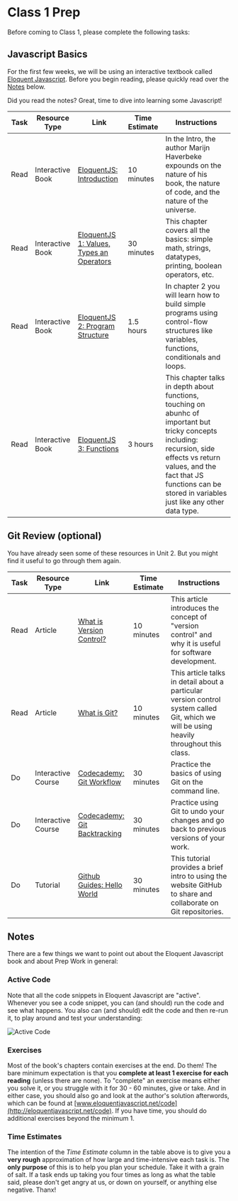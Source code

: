 
# Class 1 Prep

Before coming to Class 1, please complete the following tasks:

## Javascript Basics

For the first few weeks, we will be using an interactive textbook called [Eloquent Javascript](http://eloquentjavascript.net). Before you begin reading, please quickly read over the [Notes](./#notes) below.

Did you read the notes? Great, time to dive into learning some Javascript!

Task | Resource Type | Link | Time Estimate | Instructions
-----|---------------|------|---------------|-------------
Read | Interactive Book | [EloquentJS: Introduction ][eloquent-intro] | 10 minutes | In the Intro, the author Marijn Haverbeke expounds on the nature of his book, the nature of code, and the nature of the universe.
Read | Interactive Book | [EloquentJS 1: Values, Types an Operators][eloquent1] | 30 minutes | This chapter covers all the basics: simple math, strings, datatypes, printing, boolean operators, etc.
Read | Interactive Book | [EloquentJS 2: Program Structure][eloquent2] | 1.5 hours | In chapter 2 you will learn how to build simple programs using control-flow structures like variables, functions, conditionals and loops.
Read | Interactive Book | [EloquentJS 3: Functions][eloquent3] | 3 hours | This chapter talks in depth about functions, touching on abunhc of important but tricky concepts including: recursion, side effects vs return values, and the fact that JS functions can be stored in variables just like any other data type.

## Git Review (optional)

You have already seen some of these resources in Unit 2. But you might find it useful to go through them again.

Task | Resource Type | Link | Time Estimate | Instructions
|----|---------------|------|---------------|-------------
Read | Article | [What is Version Control?][what-is-version-control] | 10 minutes | This article introduces the concept of "version control" and why it is useful for software development.
Read | Article | [What is Git?][what-is-git] | 10 minutes | This article talks in detail about a particular version control system called Git, which we will be using heavily throughout this class.
Do | Interactive Course | [Codecademy: Git Workflow][codecademy1] | 30 minutes | Practice the basics of using Git on the command line.
Do | Interactive Course | [Codecademy: Git Backtracking][codecademy2] | 30 minutes | Practice using Git to undo your changes and go back to previous versions of your work.
Do | Tutorial | [Github Guides: Hello World][github-hello-world] | 30 minutes | This tutorial provides a brief intro to using the website GitHub to share and collaborate on Git repositories.


## Notes

There are a few things we want to point out about the Eloquent Javascript book and about Prep Work in general:

### Active Code

Note that all the code snippets in Eloquent Javascript are "active". Whenever you see a code snippet, you can (and should) run the code and see what happens. You also can (and should) edit the code and then re-run it, to play around and test your understanding:

![Active Code](http://g.recordit.co/dWDRoTUSq2.gif)

### Exercises

Most of the book's chapters contain exercises at the end. Do them! The bare minimum expectation is that you **complete at least 1 exercise for each reading** (unless there are none). To "complete" an exercise means either you solve it, or you struggle with it for 30 - 60 minutes, give or take. And in either case, you should also go and look at the author's solution afterwords, which can be found at [www.eloquentjavascript.net/code](http://eloquentjavascript.net/code). If you have time, you should do additional exercises beyond the minimum 1.

### Time Estimates

The intention of the *Time Estimate* column in the table above is to give you a **very rough** approximation of how large and time-intensive each task is. The **only purpose** of this is to help you plan your schedule. Take it with a grain of salt. If a task ends up taking you four times as long as what the table said, please don't get angry at us, or down on yourself, or anything else negative. Thanx!


[eloquent-intro]: http://eloquentjavascript.net/00_intro.html
[eloquent1]: http://eloquentjavascript.net/01_values.html
[eloquent2]: http://eloquentjavascript.net/02_program_structure.html
[eloquent3]: http://eloquentjavascript.net/03_functions.html
[what-is-version-control]: https://www.atlassian.com/git/tutorials/what-is-version-control
[what-is-git]: https://www.atlassian.com/git/tutorials/what-is-git
[codecademy1]: https://www.codecademy.com/en/courses/learn-git/lessons/git-workflow/resume
[codecademy2]: https://www.codecademy.com/en/courses/learn-git/lessons/git-backtracking/resume
[github-hello-world]: https://guides.github.com/activities/hello-world/
